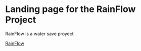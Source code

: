 # Landing page for the RainFlow Project
RainFlow is a water save proyect


[RainFlow](https://rainflow.netlify.app/)
